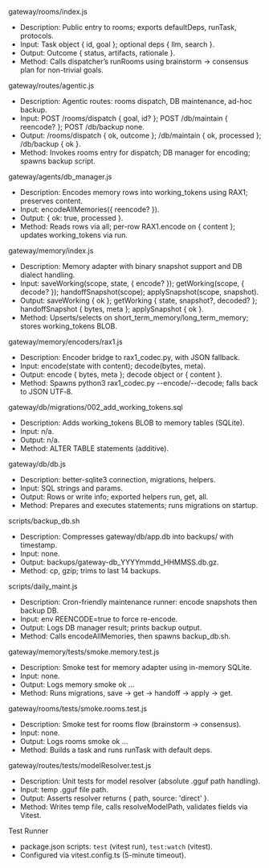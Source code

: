 gateway/rooms/index.js

- Description: Public entry to rooms; exports defaultDeps, runTask, protocols.
- Input: Task object { id, goal }; optional deps { llm, search }.
- Output: Outcome { status, artifacts, rationale }.
- Method: Calls dispatcher’s runRooms using brainstorm → consensus plan for non-trivial goals.

gateway/routes/agentic.js

- Description: Agentic routes: rooms dispatch, DB maintenance, ad-hoc backup.
- Input: POST /rooms/dispatch { goal, id? }; POST /db/maintain { reencode? }; POST /db/backup none.
- Output: /rooms/dispatch { ok, outcome }; /db/maintain { ok, processed }; /db/backup { ok }.
- Method: Invokes rooms entry for dispatch; DB manager for encoding; spawns backup script.

gateway/agents/db_manager.js

- Description: Encodes memory rows into working_tokens using RAX1; preserves content.
- Input: encodeAllMemories({ reencode? }).
- Output: { ok: true, processed }.
- Method: Reads rows via all; per-row RAX1.encode on { content }; updates working_tokens via run.

gateway/memory/index.js

- Description: Memory adapter with binary snapshot support and DB dialect handling.
- Input: saveWorking(scope, state, { encode? }); getWorking(scope, { decode? }); handoffSnapshot(scope); applySnapshot(scope, snapshot).
- Output: saveWorking { ok }; getWorking { state, snapshot?, decoded? }; handoffSnapshot { bytes, meta }; applySnapshot { ok }.
- Method: Upserts/selects on short_term_memory/long_term_memory; stores working_tokens BLOB.

gateway/memory/encoders/rax1.js

- Description: Encoder bridge to rax1_codec.py, with JSON fallback.
- Input: encode(state with content); decode(bytes, meta).
- Output: encode { bytes, meta }; decode object or { content }.
- Method: Spawns python3 rax1_codec.py --encode/--decode; falls back to JSON UTF‑8.

gateway/db/migrations/002_add_working_tokens.sql

- Description: Adds working_tokens BLOB to memory tables (SQLite).
- Input: n/a.
- Output: n/a.
- Method: ALTER TABLE statements (additive).

gateway/db/db.js

- Description: better-sqlite3 connection, migrations, helpers.
- Input: SQL strings and params.
- Output: Rows or write info; exported helpers run, get, all.
- Method: Prepares and executes statements; runs migrations on startup.

scripts/backup_db.sh

- Description: Compresses gateway/db/app.db into backups/ with timestamp.
- Input: none.
- Output: backups/gateway-db_YYYYmmdd_HHMMSS.db.gz.
- Method: cp, gzip; trims to last 14 backups.

scripts/daily_maint.js

- Description: Cron-friendly maintenance runner: encode snapshots then backup DB.
- Input: env REENCODE=true to force re-encode.
- Output: Logs DB manager result; prints backup output.
- Method: Calls encodeAllMemories, then spawns backup_db.sh.

gateway/memory/tests/smoke.memory.test.js

- Description: Smoke test for memory adapter using in-memory SQLite.
- Input: none.
- Output: Logs memory smoke ok …
- Method: Runs migrations, save → get → handoff → apply → get.

gateway/rooms/tests/smoke.rooms.test.js

- Description: Smoke test for rooms flow (brainstorm → consensus).
- Input: none.
- Output: Logs rooms smoke ok …
- Method: Builds a task and runs runTask with default deps.

gateway/routes/tests/modelResolver.test.js

- Description: Unit tests for model resolver (absolute .gguf path handling).
- Input: temp .gguf file path.
- Output: Asserts resolver returns { path, source: 'direct' }.
- Method: Writes temp file, calls resolveModelPath, validates fields via Vitest.

Test Runner

- package.json scripts: `test` (vitest run), `test:watch` (vitest).
- Configured via vitest.config.ts (5-minute timeout).
